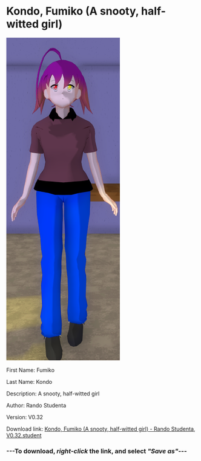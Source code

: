 # Kondo, Fumiko (A snooty, half-witted girl)

<img src = "https://raw.githubusercontent.com/Arbiter1223/Daigaku-Gurashi-Custom-Students/master/Students/Files/Kondo%2C%20Fumiko%20(A%20snooty%2C%20half-witted%20girl).png">

First Name: Fumiko

Last Name: Kondo

Description: A snooty, half-witted girl

Author: Rando Studenta

Version: V0.32

Download link: <a href="https://raw.githubusercontent.com/Arbiter1223/Daigaku-Gurashi-Custom-Students/master/Students/Files/Kondo%2C%20Fumiko%20(A%20snooty%2C%20half-witted%20girl)%20-%20Rando%20Studenta%2C%20V0.32.student">Kondo, Fumiko (A snooty, half-witted girl) - Rando Studenta, V0.32.student</a>

### ---**To download, _right-click_ the link, and select _"Save as"_**---
